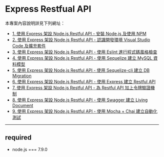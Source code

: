 # Express Restfual API

本專案內容說明詳見下列網址：

* [1. 使用 Express 架設 Node.js Restful API - 安裝 Node.js 及使用 NPM](http://www.dotblogs.com.tw/)
* [2. 使用 Express 架設 Node.js Restful API - 認識開發環境 Visual Studio Code 及擴充套件](http://www.dotblogs.com.tw/)
* [3. 使用 Express 架設 Node.js Restful API - 使用 Eslint 進行程式碼風格檢查](http://www.dotblogs.com.tw/)
* [4. 使用 Express 架設 Node.js Restful API - 使用 Sequelize 建立 MySQL 資料模型](http://www.dotblogs.com.tw/)
* [5. 使用 Express 架設 Node.js Restful API - 使用 Sequelize-cli 建立 DB Migration](http://www.dotblogs.com.tw/)
* [6. 使用 Express 架設 Node.js Restful API - 使用 Express 建立 Restful API](http://www.dotblogs.com.tw/)
* [7. 使用 Express 架設 Node.js Restful API - 為 Restful API 加上令牌驗證機制](http://www.dotblogs.com.tw/)
* [8. 使用 Express 架設 Node.js Restful API - 使用 Swagger 建立 Living Document](http://www.dotblogs.com.tw/)
* [9. 使用 Express 架設 Node.js Restful API - 使用 Mocha + Chai 建立自動化測試](http://www.dotblogs.com.tw/)


---
## required
- node.js === 7.9.0
